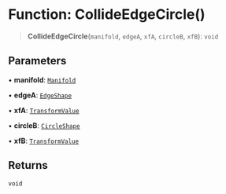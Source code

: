 # Function: CollideEdgeCircle()

> **CollideEdgeCircle**(`manifold`, `edgeA`, `xfA`, `circleB`, `xfB`): `void`

## Parameters

• **manifold**: [`Manifold`](/api/classes/Manifold)

• **edgeA**: [`EdgeShape`](/api/classes/EdgeShape)

• **xfA**: [`TransformValue`](/api/type-aliases/TransformValue)

• **circleB**: [`CircleShape`](/api/classes/CircleShape)

• **xfB**: [`TransformValue`](/api/type-aliases/TransformValue)

## Returns

`void`
